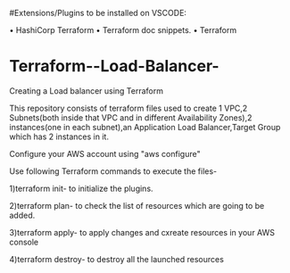 #Extensions/Plugins to be installed on VSCODE:

•	HashiCorp Terraform 
•	Terraform doc snippets.
•	Terraform 


# Terraform--Load-Balancer-
Creating a Load balancer using Terraform

This repository consists of terraform files used to create 1 VPC,2 Subnets(both inside that VPC and in different Availability Zones),2 instances(one in each subnet),an Application Load Balancer,Target Group which has 2 instances in it.

Configure your AWS account using "aws configure" 

Use following Terraform commands to execute the files-

1)terraform init- to initialize the plugins.

2)terraform plan- to check the list of resources which are going to be added. 

3)terraform apply- to apply changes and cxreate resources in your AWS console

4)terraform destroy- to destroy all the launched resources 


